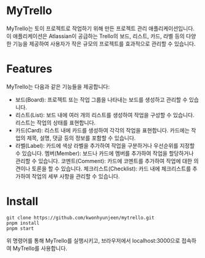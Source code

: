 # MyTrello

MyTrello는 토이 프로젝트로 작업하기 위해 만든 프로젝트 관리 애플리케이션입니다. 이 애플리케이션은 Atlassian이 공급하는 Trello의 보드, 리스트, 카드, 라벨 등의 다양한 기능을 제공하여 사용자가 작은 규모의 프로젝트를 효과적으로 관리할 수 있습니다.

# Features

MyTrello는 다음과 같은 기능들을 제공합니다:

- 보드(Board): 프로젝트 또는 작업 그룹을 나타내는 보드를 생성하고 관리할 수 있습니다.
- 리스트(List): 보드 내에 여러 개의 리스트를 생성하여 작업을 구성할 수 있습니다. 리스트는 작업의 상태를 표현합니다.
- 카드(Card): 리스트 내에 카드를 생성하여 각각의 작업을 표현합니다. 카드에는 작업의 제목, 설명, 댓글 등의 정보를 포함할 수 있습니다.
- 라벨(Label): 카드에 색상 라벨을 추가하여 작업을 구분하거나 우선순위를 지정할 수 있습니다.
  멤버(Member): 보드나 카드에 멤버를 추가하여 작업을 할당하거나 관리할 수 있습니다.
  코멘트(Comment): 카드에 코멘트를 추가하여 작업에 대한 의견이나 토론을 할 수 있습니다.
  체크리스트(Checklist): 카드 내에 체크리스트를 추가하여 작업의 세부 사항을 관리할 수 있습니다.

# Install

```
git clone https://github.com/kwonhyunjeen/mytrello.git
pnpm install
pnpm start
```

위 명령어를 통해 MyTrello를 실행시키고, 브라우저에서 localhost:3000으로 접속하여 MyTrello를 사용합니다.

